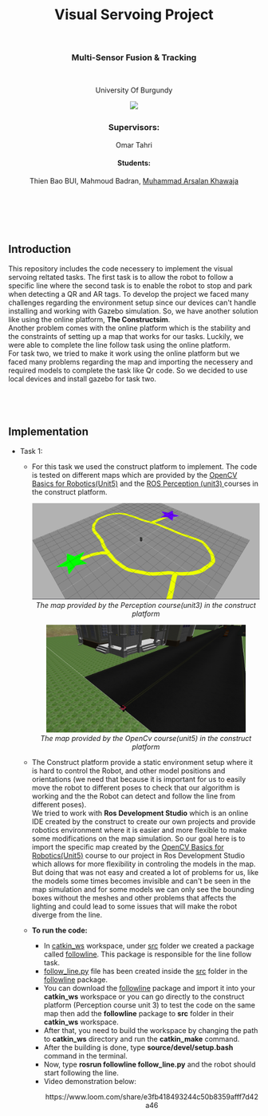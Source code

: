 
<h1 align="center"> Visual Servoing Project </h1> <br>
<h3 align="center"> Multi-Sensor Fusion & Tracking</h3> <br>
<p align="center">
University Of Burgundy
  <p align="center">
    <a href="https://www.vibot.org/"> <img src = "https://www.vibot.org/uploads/2/3/5/8/2358523/696297.png" width=60> </a>
  </p>
</p>
<h3 align="center">                       
Supervisors: 
</h3>
<p align='center'> Omar Tahri <p>
<h4 align="center">                       
Students:
</h4>
 <p align='center'> Thien Bao BUI, Mahmoud Badran, <a href="https://github.com/akhawaja2014"> Muhammad Arsalan Khawaja </a> <p> <br>
<h1 align="center">  </h1> <br>

## Introduction
This repository includes the code necessery to implement the visual servoing reltated tasks. The first task is to allow the robot to follow a specific line where the second task is to enable the robot to stop and park when detecting a QR and AR tags. To develop the project we faced many challenges regarding the environment setup since our devices can't handle installing and working with Gazebo simulation. So, we have another solution like using the online platform, **The Constructsim**. <br>
Another problem comes with the online platform which is the stability and the constraints of setting up a map that works for our tasks.
Luckily, we were able to complete the line follow task using the online platform. <br>
For task two, we tried to make it work using the online platform but we faced many problems regarding the map and importing the necessery and required models to complete the task like Qr code. So we decided to use local devices and install gazebo for task two.

<h1 align="center">  </h1> <br>

## Implementation 
- Task 1: 
  - For this task we used the construct platform to implement. The code is tested on different maps which are provided by the <a href="https://app.theconstructsim.com/#/Desktop"> OpenCV Basics for Robotics(Unit5)</a>  and the <a href="https://app.theconstructsim.com/#/Desktop"> ROS Perception (unit3) </a> courses in the construct platform. <br>
        <p align = "center">
        <img  src = "Demonstration Resources/followlineMapTurtleBot.png" width=500> <br>
        <em> The map provided by the Perception course(unit3) in the construct platform</em>
        </p>
        <p align = "center">
        <img  src = "Demonstration Resources/streetMapRosBot.png" width=400> <br>
        <em> The map provided by the OpenCv course(unit5) in the construct platform</em>
        </p>

  - The Construct platform provide a static environment setup where it is hard to control the Robot, and other model positions and orientations (we need that because it is important for us to easily move the robot to different poses to check that our algorithm is working  and the the Robot can detect and follow the line from different poses).<br>
   We tried to work with  **Ros Development Studio** which is an online IDE created by the construct to create our own projects and provide robotics environment where it is easier and more flexible to make some modifications on the map simulation. So our goal here is to import the specific map created by the <a href="https://app.theconstructsim.com/#/Desktop"> OpenCV Basics for Robotics(Unit5)</a> course to our project in Ros Development Studio which allows for more flexibility in controling the models in the map. But doing that was not easy and created a lot of problems for us, like the models some times becomes invisible and can't be seen in the map simulation and for some models we can only see the bounding boxes without the meshes and other problems that affects the lighting and could lead to some issues that will make the robot diverge from the line. 

   - **To run the code:** 
     - In [catkin_ws](https://github.com/MahBadran93/VisualServoingProject/tree/main/catkin_ws) workspace, under [src](https://github.com/MahBadran93/VisualServoingProject/tree/main/catkin_ws/src) folder we created a package called [followline](https://github.com/MahBadran93/VisualServoingProject/tree/main/catkin_ws/src/followline). This package is responsible for the line follow task. 
     - [follow_line.py](https://github.com/MahBadran93/VisualServoingProject/blob/main/catkin_ws/src/followline/src/follow_line.py) file has been created   inside the [src](https://github.com/MahBadran93/VisualServoingProject/tree/main/catkin_ws/src/followline/src) folder in the [followline](https://github.com/MahBadran93/VisualServoingProject/tree/main/catkin_ws/src/followline) package.
     - You can download the [followline](https://github.com/MahBadran93/VisualServoingProject/tree/main/catkin_ws/src/followline) package and import it into your **catkin_ws** workspace or you can go directly to the construct platform (Perception course unit 3) to test the code on the same map then add the **followline** package to **src** folder in their **catkin_ws** workspace. 
     - After that, you need to build the workspace by changing the path to **catkin_ws** directory and run the **catkin_make** command.
     - After the building is done, type **source/devel/setup.bash** command in the terminal.
     - Now, type **rosrun followline follow_line.py** and the robot should start following the line. 
     - Video demonstration below: 
       <p align="center">
        https://www.loom.com/share/e3fb418493244c50b8359afff7d42a46
       </p> 

